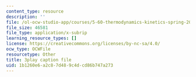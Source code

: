 ```yaml
---
content_type: resource
description: ''
file: /ol-ocw-studio-app/courses/5-60-thermodynamics-kinetics-spring-2008/1b1260e6a2c87d489c4dcd86b747a273_jsoD3oZAAXI.srt
file_size: 46581
file_type: application/x-subrip
learning_resource_types: []
license: https://creativecommons.org/licenses/by-nc-sa/4.0/
ocw_type: OCWFile
resourcetype: Other
title: 3play caption file
uid: 1b1260e6-a2c8-7d48-9c4d-cd86b747a273
---
```

